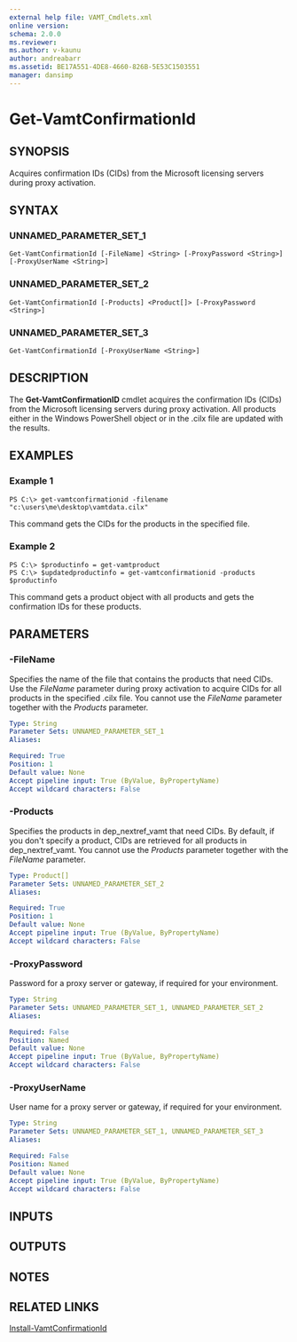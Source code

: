 ```yaml
---
external help file: VAMT_Cmdlets.xml
online version: 
schema: 2.0.0
ms.reviewer:
ms.author: v-kaunu
author: andreabarr
ms.assetid: BE17A551-4DE8-4660-826B-5E53C1503551
manager: dansimp
---
```


# Get-VamtConfirmationId

## SYNOPSIS
Acquires confirmation IDs (CIDs) from the Microsoft licensing servers during proxy activation.

## SYNTAX

### UNNAMED_PARAMETER_SET_1
```
Get-VamtConfirmationId [-FileName] <String> [-ProxyPassword <String>] [-ProxyUserName <String>]
```

### UNNAMED_PARAMETER_SET_2
```
Get-VamtConfirmationId [-Products] <Product[]> [-ProxyPassword <String>]
```

### UNNAMED_PARAMETER_SET_3
```
Get-VamtConfirmationId [-ProxyUserName <String>]
```

## DESCRIPTION
The **Get-VamtConfirmationID** cmdlet acquires the confirmation IDs (CIDs) from the Microsoft licensing servers during proxy activation.
All products either in the Windows PowerShell object or in the .cilx file are updated with the results.

## EXAMPLES

### Example 1
```
PS C:\> get-vamtconfirmationid -filename "c:\users\me\desktop\vamtdata.cilx"
```

This command gets the CIDs for the products in the specified file.

### Example 2
```
PS C:\> $productinfo = get-vamtproduct
PS C:\> $updatedproductinfo = get-vamtconfirmationid -products $productinfo
```

This command gets a product object with all products and gets the confirmation IDs for these products.

## PARAMETERS

### -FileName
Specifies the name of the file that contains the products that need CIDs.
Use the *FileName* parameter during proxy activation to acquire CIDs for all products in the specified .cilx file.
You cannot use the *FileName* parameter together with the *Products* parameter.

```yaml
Type: String
Parameter Sets: UNNAMED_PARAMETER_SET_1
Aliases: 

Required: True
Position: 1
Default value: None
Accept pipeline input: True (ByValue, ByPropertyName)
Accept wildcard characters: False
```

### -Products
Specifies the products in dep_nextref_vamt that need CIDs.
By default, if you don't specify a product, CIDs are retrieved for all products in dep_nextref_vamt.
You cannot use the *Products* parameter together with the *FileName* parameter.

```yaml
Type: Product[]
Parameter Sets: UNNAMED_PARAMETER_SET_2
Aliases: 

Required: True
Position: 1
Default value: None
Accept pipeline input: True (ByValue, ByPropertyName)
Accept wildcard characters: False
```

### -ProxyPassword
Password for a proxy server or gateway, if required for your environment.

```yaml
Type: String
Parameter Sets: UNNAMED_PARAMETER_SET_1, UNNAMED_PARAMETER_SET_2
Aliases: 

Required: False
Position: Named
Default value: None
Accept pipeline input: True (ByValue, ByPropertyName)
Accept wildcard characters: False
```

### -ProxyUserName
User name for a proxy server or gateway, if required for your environment.

```yaml
Type: String
Parameter Sets: UNNAMED_PARAMETER_SET_1, UNNAMED_PARAMETER_SET_3
Aliases: 

Required: False
Position: Named
Default value: None
Accept pipeline input: True (ByValue, ByPropertyName)
Accept wildcard characters: False
```

## INPUTS

## OUTPUTS

## NOTES

## RELATED LINKS

[Install-VamtConfirmationId](./Install-VamtConfirmationId.md)


